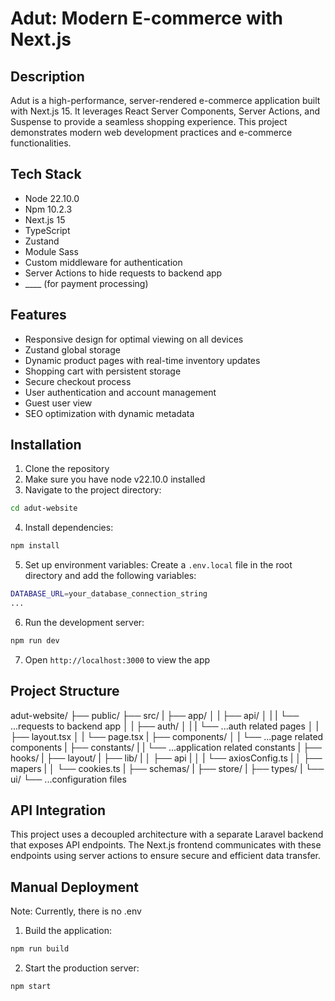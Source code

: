 # Adut: Modern E-commerce with Next.js

## Description

Adut is a high-performance, server-rendered e-commerce application built with Next.js 15. It leverages React Server Components, Server Actions, and Suspense to provide a seamless shopping experience. This project demonstrates modern web development practices and e-commerce functionalities.


## Tech Stack

- Node 22.10.0
- Npm 10.2.3
- Next.js 15
- TypeScript
- Zustand
- Module Sass
- Custom middleware for authentication
- Server Actions to hide requests to backend app
- ____ (for payment processing)


## Features

- Responsive design for optimal viewing on all devices
- Zustand global storage
- Dynamic product pages with real-time inventory updates
- Shopping cart with persistent storage
- Secure checkout process
- User authentication and account management
- Guest user view
- SEO optimization with dynamic metadata


## Installation

1. Clone the repository
2. Make sure you have node v22.10.0 installed
3. Navigate to the project directory:
```bash
cd adut-website
```
4. Install dependencies:
```bash
npm install
```
5. Set up environment variables:
Create a `.env.local` file in the root directory and add the following variables:
```bash
DATABASE_URL=your_database_connection_string
...
```
6. Run the development server:
```bash
npm run dev
```
7. Open `http://localhost:3000` to view the app


## Project Structure
adut-website/
├── public/
├── src/
|  ├── app/
│  |  ├── api/
│  |  |  └── ...requests to backend app
│  |  ├── auth/
│  |  |  └── ...auth related pages
│  |  ├── layout.tsx
│  |  └── page.tsx
|  ├── components/
│  |  └── ...page related components
|  ├── constants/
|  |  └── ...application related constants
|  ├── hooks/
|  ├── layout/
|  ├── lib/
|  │  ├── api
|  │  |  └── axiosConfig.ts
|  │  ├── mapers
|  │  └── cookies.ts
|  ├── schemas/
|  ├── store/
|  ├── types/
|  └── ui/
└── ...configuration files



## API Integration

This project uses a decoupled architecture with a separate Laravel backend that exposes API endpoints. The Next.js frontend communicates with these endpoints using server actions to ensure secure and efficient data transfer.

## Manual Deployment

Note: Currently, there is no .env

1. Build the application:
```bash
npm run build
```

2. Start the production server:
```bash
npm start
```
